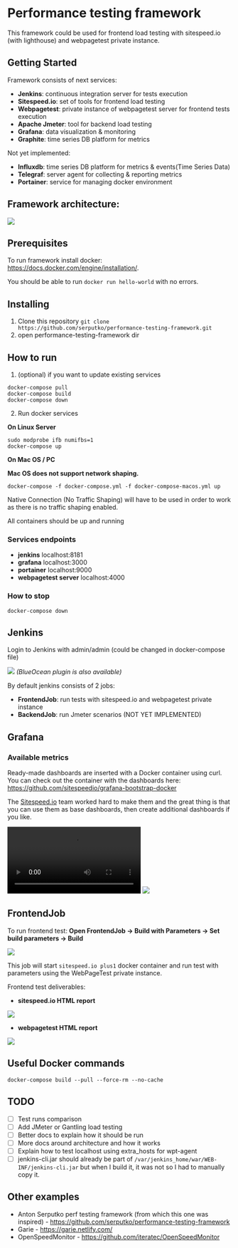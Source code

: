 # Performance testing framework

This framework could be used for frontend load testing with sitespeed.io (with lighthouse) and webpagetest private instance.


## Getting Started

Framework consists of next services:

- **Jenkins**: continuous integration server for tests execution
- **Sitespeed.io**: set of tools for frontend load testing
- **Webpagetest**: private instance of webpagetest server for frontend tests execution
- **Apache Jmeter**: tool for backend load testing
- **Grafana**: data visualization & monitoring
- **Graphite**: time series DB platform for metrics

Not yet implemented:

- **Influxdb**: time series DB platform for metrics & events(Time Series Data)
- **Telegraf**: server agent for collecting & reporting metrics
- **Portainer**: service for managing docker environment

## Framework architecture:

![](docs/img/framework-architecture.png)

## Prerequisites

To run framework install docker: https://docs.docker.com/engine/installation/.

You should be able to run ```docker run hello-world``` with no errors.

## Installing

1. Clone this repository
```git clone https://github.com/serputko/performance-testing-framework.git```
2. open performance-testing-framework dir

## How to run

1. (optional) if you want to update existing services

```shell
docker-compose pull
docker-compose build
docker-compose down
```

2. Run docker services

**On Linux Server**

```shell
sudo modprobe ifb numifbs=1
docker-compose up
```

**On Mac OS / PC**

**Mac OS does not support network shaping.**

```shell
docker-compose -f docker-compose.yml -f docker-compose-macos.yml up
```

Native Connection (No Traffic Shaping) will have to be used in order to work as there is no traffic shaping enabled.

All containers should be up and running

### Services endpoints

- **jenkins** localhost:8181
- **grafana** localhost:3000
- **portainer** localhost:9000
- **webpagetest server** localhost:4000

### How to stop

```shell
docker-compose down
```

## Jenkins

Login to Jenkins with admin/admin (could be changed in docker-compose file)

![](docs/img/jenkins-dashboard.png)
*(BlueOcean plugin is also available)*

By default jenkins consists of 2 jobs:

- **FrontendJob**: run tests with sitespeed.io and webpagetest private instance
- **BackendJob**: run Jmeter scenarios (NOT YET IMPLEMENTED)

## Grafana

### Available metrics

Ready-made dashboards are inserted with a Docker container using curl. You can check out the container with the dashboards here: https://github.com/sitespeedio/grafana-bootstrap-docker

The [Sitespeed.io](https://www.sitespeed.io/documentation/sitespeed.io/performance-dashboard/) team worked hard to make them and the great thing is that you can use them as base dashboards, then create additional dashboards if you like.

![](docs/img/grafana-dashboard-example.mp4)
![](docs/img/grafana-dashboard-example.png)

## FrontendJob

To run frontend test: **Open FrontendJob -> Build with Parameters -> Set build parameters -> Build**

![](docs/img/jenkins_frontendjob_run.png)

This job will start `sitespeed.io plus1` docker container and run test with parameters using the WebPageTest private instance.

Frontend test deliverables:

- **sitespeed.io HTML report**

![](docs/img/jenkins_frontendjob_sitespeed_html_report.png)

- **webpagetest HTML report**

![](docs/img/jenkins_frontendjob_webpagetest_html_report.png)

## Useful Docker commands

```
docker-compose build --pull --force-rm --no-cache
```

## TODO

- [ ] Test runs comparison
- [ ] Add JMeter or Gantling load testing
- [ ] Better docs to explain how it should be run
- [ ] More docs around architecture and how it works
- [ ] Explain how to test localhost using extra_hosts for wpt-agent
- [ ] jenkins-cli.jar should already be part of `/var/jenkins_home/war/WEB-INF/jenkins-cli.jar` but when I build it, it was not so I had to manually copy it.

## Other examples

- Anton Serputko perf testing framework (from which this one was inspired) - https://github.com/serputko/performance-testing-framework
- Garie - https://garie.netlify.com/
- OpenSpeedMonitor - https://github.com/iteratec/OpenSpeedMonitor
